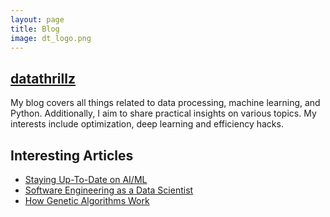```yaml
---
layout: page
title: Blog
image: dt_logo.png
---
```


## [datathrillz](https://www.datathrillz.com/)

My blog covers all things related to data processing, machine learning, and Python. Additionally, I aim to share practical insights on various topics.
My interests include optimization, deep learning and efficiency hacks.

## Interesting Articles
- [Staying Up-To-Date on AI/ML](https://www.datathrillz.com/staying-up-to-date-on-ai-ml/)
- [Software Engineering as a Data Scientist](https://www.datathrillz.com/software-engineering-as-a-data-scientist/)
- [How Genetic Algorithms Work](https://www.datathrillz.com/genetic-algorithm/)
